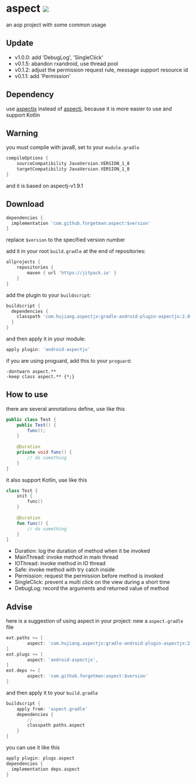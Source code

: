 # aspect [![](https://jitpack.io/v/forgetman/aspect.svg)](https://jitpack.io/#forgetman/aspect)
an aop project with some common usage

Update
------
+ v1.0.0: add 'DebugLog', 'SingleClick'
+ v0.1.5: abandon rxandroid, use thread pool
+ v0.1.2: adjust the permission request rule, message support resource id
+ v0.1.1: add 'Permission'

Dependency
------
use [aspectjx](https://github.com/HujiangTechnology/gradle_plugin_android_aspectjx) instead of [aspectj](https://github.com/eclipse/org.aspectj), because it is more easier to use and support Kotlin

Warning
-------
you must compile with java8, set to your `mudule.gradle`
```groovy
compileOptions {
    sourceCompatibility JavaVersion.VERSION_1_8
    targetCompatibility JavaVersion.VERSION_1_8
}
```

and it is based on aspectj-v1.9.1

Download
--------

```groovy
dependencies {
  implementation 'com.github.forgetman:aspect:$version'
}
```
replace `$version` to the specified version number

add it in your root `build.gradle` at the end of repositories:

```groovy
allprojects {
    repositories {
        maven { url 'https://jitpack.io' }
    }
}
```

add the plugin to your `buildscript`:

```groovy
buildscript {
  dependencies {
    classpath 'com.hujiang.aspectjx:gradle-android-plugin-aspectjx:2.0.1'
  }
}
```

and then apply it in your module:

```groovy
apply plugin: 'android-aspectjx'
```

if you are using proguard, add this to your `proguard`:

```proguard
-dontwarn aspect.**
-keep class aspect.** {*;}
```

How to use
----------
there are several annotations define, use like this
```java
public class Test {
    public Test() {
        func();
    }
    
    @Duration
    private void func() {
        // do something
    }
}
```

it also support Kotlin, use like this
```kotlin
class Test {
    init {
        func()
    }
    
    @Duration
    fun func() {
        // do something
    }
}
```

+ Duration: log the duration of method when it be invoked
+ MainThread: invoke method in main thread
+ IOThread: invoke method in IO thread
+ Safe: invoke method with try catch inside
+ Permission: request the permission before method is invoked
+ SingleClick: prevent a multi click on the view during a short time
+ DebugLog: record the arguments and returned value of method

Advise
----
here is a suggestion of using aspect in your project: new a `aspect.gradle` file
```groovy
ext.paths += [
        aspect: 'com.hujiang.aspectjx:gradle-android-plugin-aspectjx:2.0.1', // https://github.com/HujiangTechnology/gradle_plugin_android_aspectjx
]
ext.plugs += [
        aspect: 'android-aspectjx',
]
ext.deps += [
        aspect: 'com.github.forgetman:aspect:$version'
]
```

and then apply it to your `build.gradle`
```groovy
buildscript {
    apply from: 'aspect.gradle'
    dependencies {
        // ...
        classpath paths.aspect
    }
}
```
you can use it like this
```groovy
apply plugin: plugs.aspect
dependencies {
  implementation deps.aspect
}
```

